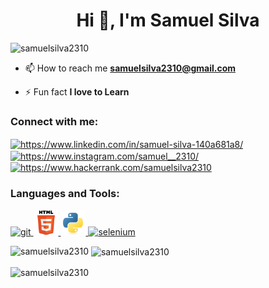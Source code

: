 <h1 align="center">Hi 👋, I'm Samuel Silva</h1>


<p align="left"> <img src="https://komarev.com/ghpvc/?username=samuelsilva2310&label=Profile%20views&color=0e75b6&style=flat" alt="samuelsilva2310" /> </p>

- 📫 How to reach me **samuelsilva2310@gmail.com**

- ⚡ Fun fact **I love to Learn**

<h3 align="left">Connect with me:</h3>
<p align="left">
<a href="https://linkedin.com/in/https://www.linkedin.com/in/samuel-silva-140a681a8/" target="blank"><img align="center" src="https://cdn.jsdelivr.net/npm/simple-icons@3.0.1/icons/linkedin.svg" alt="https://www.linkedin.com/in/samuel-silva-140a681a8/" height="30" width="40" /></a>
<a href="https://instagram.com/https://www.instagram.com/samuel__2310/" target="blank"><img align="center" src="https://cdn.jsdelivr.net/npm/simple-icons@3.0.1/icons/instagram.svg" alt="https://www.instagram.com/samuel__2310/" height="30" width="40" /></a>
<a href="https://www.hackerrank.com/https://www.hackerrank.com/samuelsilva2310" target="blank"><img align="center" src="https://cdn.jsdelivr.net/npm/simple-icons@3.0.1/icons/hackerrank.svg" alt="https://www.hackerrank.com/samuelsilva2310" height="30" width="40" /></a>
</p>

<h3 align="left">Languages and Tools:</h3>
<p align="left"> <a href="https://git-scm.com/" target="_blank"> <img src="https://www.vectorlogo.zone/logos/git-scm/git-scm-icon.svg" alt="git" width="40" height="40"/> </a> <a href="https://www.w3.org/html/" target="_blank"> <img src="https://raw.githubusercontent.com/devicons/devicon/master/icons/html5/html5-original-wordmark.svg" alt="html5" width="40" height="40"/> </a> <a href="https://www.python.org" target="_blank"> <img src="https://raw.githubusercontent.com/devicons/devicon/master/icons/python/python-original.svg" alt="python" width="40" height="40"/> </a> <a href="https://www.selenium.dev" target="_blank"> <img src="https://raw.githubusercontent.com/detain/svg-logos/780f25886640cef088af994181646db2f6b1a3f8/svg/selenium-logo.svg" alt="selenium" width="40" height="40"/> </a></p>

<p><img align="left" src="https://github-readme-stats.vercel.app/api/top-langs?username=samuelsilva2310&show_icons=true&locale=en&layout=compact" alt="samuelsilva2310" /></p>

<p>&nbsp;<img align="center" src="https://github-readme-stats.vercel.app/api?username=samuelsilva2310&show_icons=true&locale=en" alt="samuelsilva2310" /></p>

<p><img align="center" src="https://github-readme-streak-stats.herokuapp.com/?user=samuelsilva2310&" alt="samuelsilva2310" /></p>
